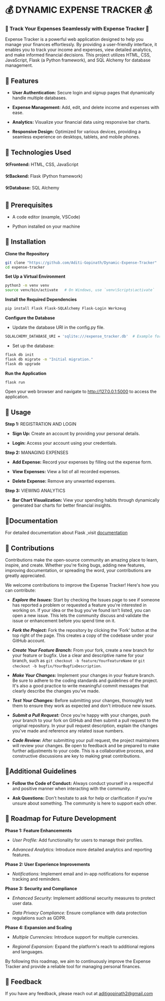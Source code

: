 
# 💰 DYNAMIC EXPENSE TRACKER 💰 
### 💸 Track Your Expenses Seamlessly with Expense Tracker 💸
Expense Tracker is a powerful web application designed to help you manage your finances effortlessly. By providing a user-friendly interface, it enables you to track your income and expenses, view detailed analytics, and make informed financial decisions.
This project utilizes HTML, CSS, JavaScript, Flask (a Python framework), and SQL Alchemy for database management.

## 📌 Features
- **User Authentication:** Secure login and signup pages that dynamically handle multiple databases.

-  **Expense Management:** Add, edit, and delete income and expenses with ease.

-  **Analytics:** Visualize your financial data using responsive bar charts.

- **Responsive Design:** Optimized for various devices, providing a seamless experience on desktops, tablets, and mobile phones.

## 📌 Technologies Used

🛠️**Frontend:** HTML, CSS, JavaScript

🛠️**Backend:** Flask (Python framework)

🛠️**Database:** SQL Alchemy

## 📌 Prerequisites

- A code editor (example, VSCode)

- Python installed on your machine

## 📌 Installation

**Clone the Repository**

```bash
git clone "https://github.com/Aditi-Gopinath/Dynamic-Expense-Tracker"
cd expense-tracker
```

**Set Up a Virtual Environment**
```bash
python3 -m venv venv
source venv/bin/activate   # On Windows, use `venv\Scripts\activate`
```
**Install the Required Dependencies**
```bash
pip install Flask Flask-SQLAlchemy Flask-Login Werkzeug
```
**Configure the Database**
-	Update the database URI in the config.py file.
```bash
SQLALCHEMY_DATABASE_URI = 'sqlite:///expense_tracker.db'  # Example for SQLite
```

-	Set up the database:
```bash
flask db init
flask db migrate -m "Initial migration."
flask db upgrade
```
**Run the Application**
```bash
flask run
```
Open your web browser and navigate to http://127.0.0.1:5000 to access the application.

## 📌 Usage

**Step 1:** REGISTRATION AND LOGIN

- **Sign Up:** Create an account by providing your personal details.

- **Login:** Access your account using your credentials.

**Step 2:** MANAGING EXPENSES

- **Add Expense:** Record your expenses by filling out the expense form.

- **View Expenses:** View a list of all recorded expenses.

- **Delete Expense:** Remove any unwanted expenses.

**Step 3:** VIEWING ANALYTICS

- **Bar Chart Visualization:** View your spending habits through dynamically generated bar charts for better financial insights.


## 📌Documentation

For detailed documentation about Flask ,visit 
[documentation](https://flask.palletsprojects.com/en/3.0.x/)


## 📌 Contributions

Contributions make the open-source community an amazing place to learn, inspire, and create. Whether you're fixing bugs, adding new features, improving documentation, or spreading the word, your contributions are greatly appreciated.

We welcome contributions to improve the Expense Tracker! Here's how you can contribute:

- **_Explore the Issues:_** Start by checking the Issues page to see if someone has reported a problem or requested a feature you're interested in working on. If your idea or the bug you've found isn't listed, you can open a new issue. This lets the community discuss and validate the issue or enhancement before you spend time on it.

- **_Fork the Project:_** Fork the repository by clicking the 'Fork' button at the top right of the page. This creates a copy of the codebase under your GitHub account.

- **_Create Your Feature Branch:_** From your fork, create a new branch for your feature or bugfix. Use a clear and descriptive name for your branch, such as `git checkout -b feature/YourFeatureName` or `git checkout -b bugfix/YourBugfixDescription`.

- **_Make Your Changes:_** Implement your changes in your feature branch. Be sure to adhere to the coding standards and guidelines of the project. It's also a good practice to write meaningful commit messages that clearly describe the changes you've made.

- **_Test Your Changes:_** Before submitting your changes, thoroughly test them to ensure they work as expected and don't introduce new issues.

- **_Submit a Pull Request:_** Once you're happy with your changes, push your branch to your fork on GitHub and then submit a pull request to the original repository. In your pull request description, explain the changes you've made and reference any related issue numbers.

- **_Code Review:_** After submitting your pull request, the project maintainers will review your changes. Be open to feedback and be prepared to make further adjustments to your code. This is a collaborative process, and constructive discussions are key to making great contributions.


## 📌Additional Guidelines

- **Follow the Code of Conduct:** Always conduct yourself in a respectful and positive manner when interacting with the community.

- **Ask Questions:** Don't hesitate to ask for help or clarification if you're unsure about something. The community is here to support each other.

## 📌 Roadmap for Future Development

**Phase 1: Feature Enhancements**

- _User Profile:_ Add functionality for users to manage their profiles.

- _Advanced Analytics:_ Introduce more detailed analytics and reporting features.

**Phase 2: User Experience Improvements**

- _Notifications:_ Implement email and in-app notifications for expense tracking and reminders.

**Phase 3: Security and Compliance**

- _Enhanced Security:_ Implement additional security measures to protect user data.

- _Data Privacy Compliance:_ Ensure compliance with data protection regulations such as GDPR.

**Phase 4: Expansion and Scaling**

- _Multiple Currencies:_ Introduce support for multiple currencies.

- _Regional Expansion:_ Expand the platform's reach to additional regions and languages.


By following this roadmap, we aim to continuously improve the Expense Tracker and provide a reliable tool for managing personal finances.


## 📌 Feedback

If you have any feedback, please reach out at aditigopinath2@gmail.com
